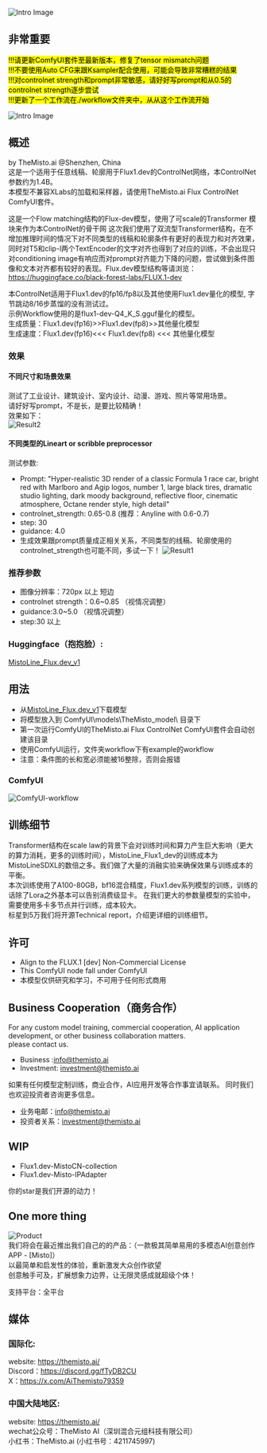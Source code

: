 ![Intro Image](assets/open_source.png)  
## 非常重要
<mark>!!!请更新ComfyUI套件至最新版本，修复了tensor mismatch问题   
!!!不要使用Auto CFG来跟Ksampler配合使用，可能会导致非常糟糕的结果    
!!!对controlnet strength和prompt非常敏感，请好好写prompt和从0.5的controlnet strength逐步尝试  
!!!更新了一个工作流在./workflow文件夹中，从从这个工作流开始<mark>    

![Intro Image](assets/example1.jpg)

## 概述
by TheMisto.ai @Shenzhen, China  
这是一个适用于任意线稿、轮廓用于Flux1.dev的ControlNet网络，本ControlNet参数约为1.4B。  
本模型不兼容XLabs的加载和采样器，请使用TheMisto.ai Flux ControlNet ComfyUI套件。  

这是一个Flow matching结构的Flux-dev模型，使用了可scale的Transformer 模块来作为本ControlNet的骨干网
这次我们使用了双流型Transformer结构，在不增加推理时间的情况下对不同类型的线稿和轮廓条件有更好的表现力和对齐效果，同时对T5和clip-l两个TextEncoder的文字对齐也得到了对应的训练，不会出现只对conditioning image有响应而对prompt对齐能力下降的问题，尝试做到条件图像和文本对齐都有较好的表现。Flux.dev模型结构等请浏览：https://huggingface.co/black-forest-labs/FLUX.1-dev

本ControlNet适用于Flux1.dev的fp16/fp8以及其他使用Flux1.dev量化的模型, 字节跳动8/16步蒸馏的没有测试过。  
示例Workflow使用的是flux1-dev-Q4_K_S.gguf量化的模型。  
生成质量：Flux1.dev(fp16)>>Flux1.dev(fp8)>>其他量化模型  
生成速度：Flux1.dev(fp16)<<< Flux1.dev(fp8) <<< 其他量化模型

### 效果
#### 不同尺寸和场景效果
测试了工业设计、建筑设计、室内设计、动漫、游戏、照片等常用场景。  
请好好写prompt，不是长，是要比较精确！  
效果如下：  
![Result2](assets/result2.jpg) 

#### 不同类型的Lineart or scribble preprocessor
测试参数:
- Prompt: "Hyper-realistic 3D render of a classic Formula 1 race car, bright red with Marlboro and Agip logos, number 1, large black tires, dramatic studio lighting, dark moody background, reflective floor, cinematic atmosphere, Octane render style, high detail"
- controlnet_strength: 0.65-0.8  (推荐：Anyline with 0.6-0.7)
- step: 30
- guidance: 4.0 
- 生成效果跟prompt质量成正相关关系，不同类型的线稿、轮廓使用的controlnet_strength也可能不同，多试一下！
![Result1](assets/result1.jpg) 


### 推荐参数
- 图像分辨率：720px 以上 短边 
- controlnet strength：0.6~0.85 （视情况调整）  
- guidance:3.0~5.0 （视情况调整）  
- step:30 以上

### Huggingface（抱抱脸）:
[MistoLine_Flux.dev_v1](https://huggingface.co/TheMistoAI/MistoLine_Flux.dev)


## 用法
- 从[MistoLine_Flux.dev_v1](https://huggingface.co/TheMistoAI/MistoLine_Flux.dev)下载模型
- 将模型放入到 ComfyUI\models\TheMisto_model\ 目录下
- 第一次运行ComfyUI的TheMisto.ai Flux ControlNet ComfyUI套件会自动创建该目录
- 使用ComfyUI运行，文件夹workflow下有example的workflow  
- 注意：条件图的长和宽必须能被16整除，否则会报错
### ComfyUI
![ComfyUI-workflow](assets/comfyui.png) 

## 训练细节
Transformer结构在scale law的背景下会对训练时间和算力产生巨大影响（更大的算力消耗，更多的训练时间），MistoLine_Flux1_dev的训练成本为MistoLineSDXL的数倍之多。我们做了大量的消融实验来确保效果与训练成本的平衡。     
本次训练使用了A100-80GB，bf16混合精度，Flux1.dev系列模型的训练，训练的话除了Lora之外基本可以告别消费级显卡。
在我们更大的参数量模型的实验中，需要使用多卡多节点并行训练，成本较大。  
标星到5万我们将开源Technical report，介绍更详细的训练细节。

## 许可
- Align to the FLUX.1 [dev] Non-Commercial License  
- This ComfyUI node fall under ComfyUI  
- 本模型仅供研究和学习，不可用于任何形式商用

## Business Cooperation（商务合作）
For any custom model training, commercial cooperation, AI application development, or other business collaboration matters.  
please contact us.  
- Business :info@themisto.ai  
- Investment: investment@themisto.ai

如果有任何模型定制训练，商业合作，AI应用开发等合作事宜请联系。
同时我们也欢迎投资者咨询更多信息。   
- 业务电邮：info@themisto.ai    
- 投资者关系：investment@themisto.ai

## WIP
- Flux1.dev-MistoCN-collection  
- Flux1.dev-Misto-IPAdapter  

你的star是我们开源的动力！

## One more thing
![Product](assets/misto.png)  
我们将会在最近推出我们自己的的产品：（一款极其简单易用的多模态AI创意创作APP - [Misto]）  
以最简单和启发性的体验，重新激发大众创作欲望      
创意触手可及，扩展想象力边界，让无限灵感成就超级个体！

支持平台：全平台  


## 媒体
### 国际化:  
website: https://themisto.ai/  
Discord：https://discord.gg/fTyDB2CU  
X：https://x.com/AiThemisto79359

### 中国大陆地区:
website: https://themisto.ai/  
wechat公众号：TheMisto AI（深圳混合元组科技有限公司）  
小红书：TheMisto.ai (小红书号：4211745997)
